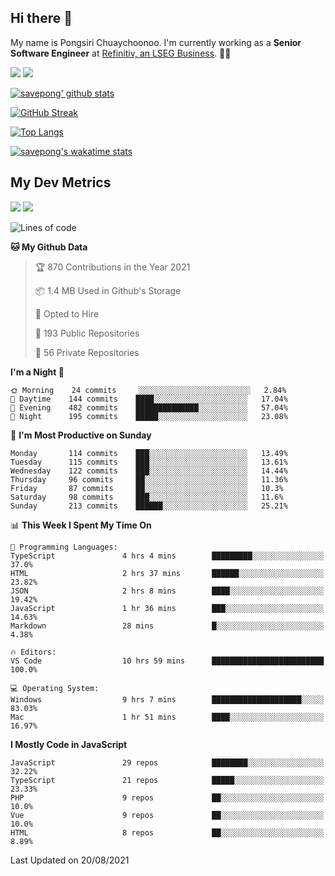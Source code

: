 ## Hi there 👋

My name is Pongsiri Chuaychoonoo. I'm currently working as a **Senior Software Engineer** at [Refinitiv, an LSEG Business](https://www.refinitiv.com). 👨‍💻

[<img src="https://img.shields.io/badge/savepong.com-%230077B5.svg?&style=for-the-badge&color=81e6d9" />](https://savepong.com)
[<img src="https://img.shields.io/badge/linkedin-%230077B5.svg?&style=for-the-badge&logo=linkedin&logoColor=white" />](https://www.linkedin.com/in/savepong)

[![savepong' github stats](https://github-readme-stats.vercel.app/api?username=savepong&show_icons=true&count_private=true&theme=gotham&hide_border=true&bg_color=00000000&text_color=768390FF)](https://savepong.com/posts/stats)

[![GitHub Streak](https://github-readme-streak-stats.herokuapp.com?user=savepong&theme=gotham&hide_border=true&background=00000000&dates=768390FF)](https://savepong.com/posts/stats)

[![Top Langs](https://github-readme-stats.vercel.app/api/top-langs/?username=savepong&layout=compact&langs_count=10&theme=gotham&hide_border=true&bg_color=00000000&text_color=768390FF)](https://savepong.com/posts/stats)

[![savepong's wakatime stats](https://github-readme-stats.vercel.app/api/wakatime?username=@savepong&layout=default&theme=gotham&hide_border=true&bg_color=00000000&text_color=768390FF)](https://savepong.com/posts/stats)

## My Dev Metrics

[![](https://komarev.com/ghpvc/?username=savepong&color=blue&label=Profile%20Views)](https://github.com/savepong)
[![](https://img.shields.io/github/followers/savepong?label=GitHub%20Followers)](https://github.com/savepong)

<!--START_SECTION:waka-->
![Lines of code](https://img.shields.io/badge/From%20Hello%20World%20I%27ve%20Written-8.8%20million%20lines%20of%20code-blue)

**🐱 My Github Data** 

> 🏆 870 Contributions in the Year 2021
 > 
> 📦 1.4 MB Used in Github's Storage 
 > 
> 💼 Opted to Hire
 > 
> 📜 193 Public Repositories 
 > 
> 🔑 56 Private Repositories  
 > 
**I'm a Night 🦉** 

```text
🌞 Morning    24 commits     ░░░░░░░░░░░░░░░░░░░░░░░░░   2.84% 
🌆 Daytime    144 commits    ████░░░░░░░░░░░░░░░░░░░░░   17.04% 
🌃 Evening    482 commits    ██████████████░░░░░░░░░░░   57.04% 
🌙 Night      195 commits    █████░░░░░░░░░░░░░░░░░░░░   23.08%

```
📅 **I'm Most Productive on Sunday** 

```text
Monday       114 commits    ███░░░░░░░░░░░░░░░░░░░░░░   13.49% 
Tuesday      115 commits    ███░░░░░░░░░░░░░░░░░░░░░░   13.61% 
Wednesday    122 commits    ███░░░░░░░░░░░░░░░░░░░░░░   14.44% 
Thursday     96 commits     ██░░░░░░░░░░░░░░░░░░░░░░░   11.36% 
Friday       87 commits     ██░░░░░░░░░░░░░░░░░░░░░░░   10.3% 
Saturday     98 commits     ███░░░░░░░░░░░░░░░░░░░░░░   11.6% 
Sunday       213 commits    ██████░░░░░░░░░░░░░░░░░░░   25.21%

```


📊 **This Week I Spent My Time On** 

```text
💬 Programming Languages: 
TypeScript               4 hrs 4 mins        █████████░░░░░░░░░░░░░░░░   37.0% 
HTML                     2 hrs 37 mins       ██████░░░░░░░░░░░░░░░░░░░   23.82% 
JSON                     2 hrs 8 mins        ████░░░░░░░░░░░░░░░░░░░░░   19.42% 
JavaScript               1 hr 36 mins        ███░░░░░░░░░░░░░░░░░░░░░░   14.63% 
Markdown                 28 mins             █░░░░░░░░░░░░░░░░░░░░░░░░   4.38%

🔥 Editors: 
VS Code                  10 hrs 59 mins      █████████████████████████   100.0%

💻 Operating System: 
Windows                  9 hrs 7 mins        ████████████████████░░░░░   83.03% 
Mac                      1 hr 51 mins        ████░░░░░░░░░░░░░░░░░░░░░   16.97%

```

**I Mostly Code in JavaScript** 

```text
JavaScript               29 repos            ████████░░░░░░░░░░░░░░░░░   32.22% 
TypeScript               21 repos            █████░░░░░░░░░░░░░░░░░░░░   23.33% 
PHP                      9 repos             ██░░░░░░░░░░░░░░░░░░░░░░░   10.0% 
Vue                      9 repos             ██░░░░░░░░░░░░░░░░░░░░░░░   10.0% 
HTML                     8 repos             ██░░░░░░░░░░░░░░░░░░░░░░░   8.89%

```



 Last Updated on 20/08/2021
<!--END_SECTION:waka-->

<!--
**savepong/savepong** is a ✨ _special_ ✨ repository because its `README.md` (this file) appears on your GitHub profile.

Here are some ideas to get you started:

- 🔭 I’m currently working on WebComponents and TypeScript.
- 🌱 I’m currently learning ...
- 👯 I’m looking to collaborate on ...
- 🤔 I’m looking for help with ...
- 💬 Ask me about ...
- 📫 How to reach me: ...
- 😄 Pronouns: ...
- ⚡ Fun fact: ...
-->
